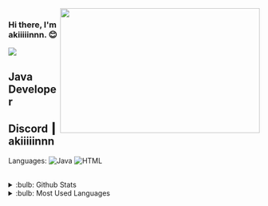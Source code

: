 <img src="https://media.giphy.com/media/q217GUnfKAmJlFcjBX/giphy.gif" align="right" width="400" height="250">

### Hi there, I'm akiiiiinnn. :blush:

![](https://komarev.com/ghpvc/?username=Venslore&color=blueviolet)

## Java Developer

## Discord ┃ akiiiiinnn

Languages: 
![Java](https://img.shields.io/badge/-Java-007396?style=flat-square&logo=java&logoColor=white)
![HTML](https://img.shields.io/badge/-MYSQL-F29111?style=flat-square&logo=mysql&logoColor=white)

<br />

<details>
<summary>:bulb: Github Stats</summary>
</details>

<details>
<summary>:bulb:  Most Used Languages</summary>
</details>
